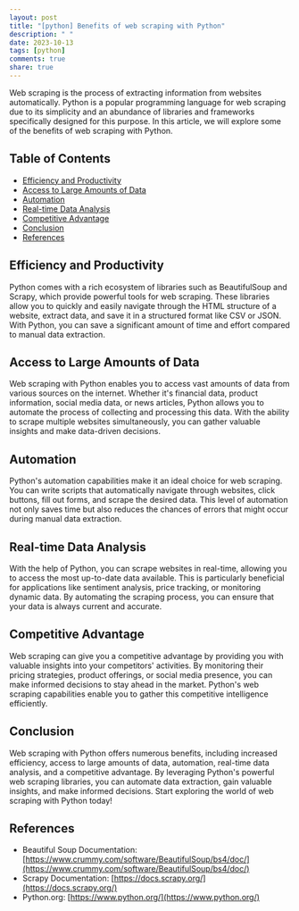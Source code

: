 ```yaml
---
layout: post
title: "[python] Benefits of web scraping with Python"
description: " "
date: 2023-10-13
tags: [python]
comments: true
share: true
---
```


Web scraping is the process of extracting information from websites automatically. Python is a popular programming language for web scraping due to its simplicity and an abundance of libraries and frameworks specifically designed for this purpose. In this article, we will explore some of the benefits of web scraping with Python.

## Table of Contents

- [Efficiency and Productivity](#efficiency-and-productivity)
- [Access to Large Amounts of Data](#access-to-large-amounts-of-data)
- [Automation](#automation)
- [Real-time Data Analysis](#real-time-data-analysis)
- [Competitive Advantage](#competitive-advantage)
- [Conclusion](#conclusion)
- [References](#references)

## Efficiency and Productivity

Python comes with a rich ecosystem of libraries such as BeautifulSoup and Scrapy, which provide powerful tools for web scraping. These libraries allow you to quickly and easily navigate through the HTML structure of a website, extract data, and save it in a structured format like CSV or JSON. With Python, you can save a significant amount of time and effort compared to manual data extraction.

## Access to Large Amounts of Data

Web scraping with Python enables you to access vast amounts of data from various sources on the internet. Whether it's financial data, product information, social media data, or news articles, Python allows you to automate the process of collecting and processing this data. With the ability to scrape multiple websites simultaneously, you can gather valuable insights and make data-driven decisions.

## Automation

Python's automation capabilities make it an ideal choice for web scraping. You can write scripts that automatically navigate through websites, click buttons, fill out forms, and scrape the desired data. This level of automation not only saves time but also reduces the chances of errors that might occur during manual data extraction.

## Real-time Data Analysis

With the help of Python, you can scrape websites in real-time, allowing you to access the most up-to-date data available. This is particularly beneficial for applications like sentiment analysis, price tracking, or monitoring dynamic data. By automating the scraping process, you can ensure that your data is always current and accurate.

## Competitive Advantage

Web scraping can give you a competitive advantage by providing you with valuable insights into your competitors' activities. By monitoring their pricing strategies, product offerings, or social media presence, you can make informed decisions to stay ahead in the market. Python's web scraping capabilities enable you to gather this competitive intelligence efficiently.

## Conclusion

Web scraping with Python offers numerous benefits, including increased efficiency, access to large amounts of data, automation, real-time data analysis, and a competitive advantage. By leveraging Python's powerful web scraping libraries, you can automate data extraction, gain valuable insights, and make informed decisions. Start exploring the world of web scraping with Python today!

## References

- Beautiful Soup Documentation: [https://www.crummy.com/software/BeautifulSoup/bs4/doc/](https://www.crummy.com/software/BeautifulSoup/bs4/doc/)
- Scrapy Documentation: [https://docs.scrapy.org/](https://docs.scrapy.org/)
- Python.org: [https://www.python.org/](https://www.python.org/)